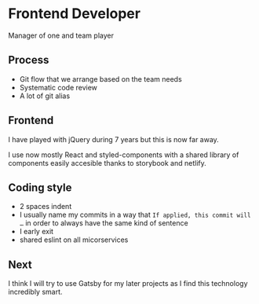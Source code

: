 # Frontend Developer

Manager of one and team player

## Process

- Git flow that we arrange based on the team needs
- Systematic code review
- A lot of git alias

## Frontend

I have played with jQuery during 7 years but this is now far away.

I use now mostly React and styled-components with a shared library of components easily accesible thanks to storybook and netlify.

## Coding style

- 2 spaces indent
- I usually name my commits in a way that `If applied, this commit will …` in order to always have the same kind of sentence
- I early exit
- shared eslint on all micorservices

## Next

I think I will try to use Gatsby for my later projects as I find this technology incredibly smart.
